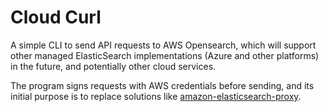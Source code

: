 # Cloud Curl

A simple CLI to send API requests to AWS Opensearch, which will support other managed ElasticSearch implementations (Azure and other platforms) in the future, and potentially other cloud services.

The program signs requests with AWS credentials before sending, and its initial purpose is to replace solutions like [amazon-elasticsearch-proxy](https://github.com/mikael-lindstrom/amazon-elasticsearch-proxy).

